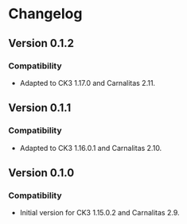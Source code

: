 # Changelog

## Version 0.1.2

### Compatibility

* Adapted to CK3 1.17.0 and Carnalitas 2.11.

## Version 0.1.1

### Compatibility

* Adapted to CK3 1.16.0.1 and Carnalitas 2.10.

## Version 0.1.0

### Compatibility

* Initial version for CK3 1.15.0.2 and Carnalitas 2.9.
